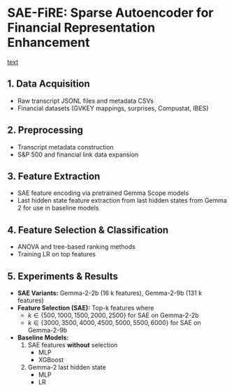 # SAE-FiRE: Sparse Autoencoder for Financial Representation Enhancement

[text](diagrams/architecture7.pdf)

## 1. Data Acquisition
- Raw transcript JSONL files and metadata CSVs  
- Financial datasets (GVKEY mappings, surprises, Compustat, IBES)

## 2. Preprocessing
- Transcript metadata construction 
- S&P 500 and financial link data expansion 

## 3. Feature Extraction
- SAE feature encoding via pretrained Gemma Scope models  
- Last hidden state feature extraction from last hidden states from Gemma 2 for use in baseline models

## 4. Feature Selection & Classification
- ANOVA and tree-based ranking methods  
- Training LR on top features

## 5. Experiments & Results
- **SAE Variants:** Gemma-2-2b (16 k features), Gemma-2-9b (131 k features)  
- **Feature Selection (SAE):** Top-k features where  
  - $k \in \{500, 1000, 1500, 2000, 2500\}$ for SAE on Gemma-2-2b  
  - $k \in \{3000, 3500, 4000, 4500, 5000, 5500, 6000\}$ for SAE on Gemma-2-9b  
- **Baseline Models:**  
  1. SAE features **without** selection  
     - MLP 
     - XGBoost  
  2. Gemma-2 last hidden state
     - MLP  
     - LR 